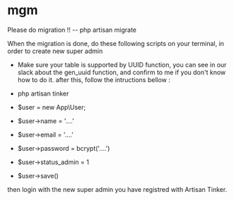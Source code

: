 # mgm

Please do migration !!
-- php artisan migrate

When the migration is done, do these following scripts on your terminal, in order to create new super admin

- Make sure your table is supported by UUID function, you can see in our slack about the gen_uuid function, and confirm
  to me if you don't know how to do it. after this, follow the intructions bellow : 

- php artisan tinker
- $user = new App\User;
- $user->name = '....'
- $user->email = '....'
- $user->password = bcrypt('....')
- $user->status_admin = 1
- $user->save()

then login with the new super admin you have registred with Artisan Tinker.



